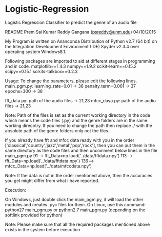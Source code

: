 # Logistic-Regression
Logistic Regression Classifier to predict the genre of an audio file

README
Prem Sai Kumar Reddy Gangana 
(psreddy@unm.edu)
04/10/2015


My Program is written on Ananconda Distribution of Python v2.7 (64 bit) on the Integration Development Environment (IDE) Spyder v2.3.4 
over operating system Windows8.1. 

Following packages are imported to aid at different stages in programming and in code.
matplotlib==1.4.3
numpy==1.9.2
scikit-learn==0.15.2
scipy==0.15.1
scikits-talkbox==0.2.3

Usage:
To change the parameters, please edit the following lines.
main_pgm.py:	learning_rate=0.01 -> 36
		          penalty_term=0.001 -> 37
	          	epochs=300         -> 38

fft_data.py:    path of the audio files -> 21,23 
mfcc_daya.py:   path of the audio files -> 21,23

Note: Path of the files is set as the current working directory in the code which means the code files (.py) and the genre folders are 
in the same working direcotry. If you need to change the path then replace ./ with the absolute path of the genre folders only not the files.

If you already have fft and mfcc data ready with you in the order ['classical','country','jazz','metal','pop','rock'], then you can put them in
the same directory as the code files and then uncomment below lines in the file main_pgm.py
91-->  fft_Data=np.load('../data/fftdata.npy')
113--> fft_Data=np.load('../data/fftdata.npy')
136--> mfcc_Data=np.load('../data/mfccdata.npy')

Note: If the data is not in the order mentioned above, then the accuracies you get might differ from what i have reported.

Execution:

On Windows, just double click the main_pgm.py, it will load the other modules and creates .pyc files for them.
On Linux, use this command: python27 main_pgm.py or python2.7 main_pgm.py (depending on the softlink provided for python)

Note: Please make sure that all the required packages mentioned above exists in the system before execution

